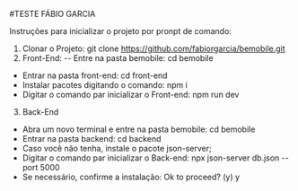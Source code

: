 #TESTE FÁBIO GARCIA

Instruções para inicializar o projeto por pronpt de comando:

1. Clonar o Projeto: git clone https://github.com/fabiorgarcia/bemobile.git
2. Front-End:
-- Entre na pasta bemobile: cd bemobile
  - Entrar na pasta front-end: cd front-end
  - Instalar pacotes digitando o comando:  npm i
  - Digitar o comando par inicializar o Front-end: npm run dev
3. Back-End
  - Abra um novo terminal e entre na pasta bemobile: cd bemobile
  - Entrar na pasta backend: cd backend
  - Caso você não tenha, instale o pacote json-server;
  - Digitar o comando par inicializar o Back-end: npx json-server db.json --port 5000
  - Se necessário, confirme a instalação: Ok to proceed? (y) y
